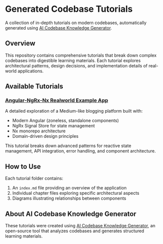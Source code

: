 # Generated Codebase Tutorials

A collection of in-depth tutorials on modern codebases, automatically generated using [AI Codebase Knowledge Generator](https://github.com/vegeta03/codebase-knowledge-generator).

## Overview

This repository contains comprehensive tutorials that break down complex codebases into digestible learning materials. Each tutorial explores architectural patterns, design decisions, and implementation details of real-world applications.

## Available Tutorials

### [Angular-NgRx-Nx Realworld Example App](./angular-ngrx-nx-realworld-example-app/index.md)

A detailed exploration of a Medium-like blogging platform built with:

- Modern Angular (zoneless, standalone components)
- NgRx Signal Store for state management
- Nx monorepo architecture
- Domain-driven design principles

This tutorial breaks down advanced patterns for reactive state management, API integration, error handling, and component architecture.

## How to Use

Each tutorial folder contains:

1. An `index.md` file providing an overview of the application
2. Individual chapter files exploring specific architectural aspects
3. Diagrams illustrating relationships between components

## About AI Codebase Knowledge Generator

These tutorials were created using [AI Codebase Knowledge Generator](https://github.com/vegeta03/codebase-knowledge-generator), an open-source tool that analyzes codebases and generates structured learning materials.
